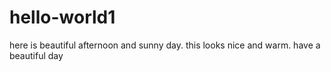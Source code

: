 # hello-world1
here is beautiful afternoon and sunny day.
this looks nice and warm.
have a beautiful day
